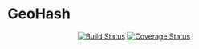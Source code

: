 # GeoHash

<p align="center">
  <a href="https://circleci.com/gh/AlexPavlof/GeoHash/tree/master"><img src="https://img.shields.io/circleci/project/AlexPavlof/GeoHash/master.svg" alt="Build Status"></a>
  <a href="https://codecov.io/github/AlexPavlof/GeoHash?branch=master"><img src="https://img.shields.io/codecov/c/github/AlexPavlof/GeoHash/master.svg" alt="Coverage Status"></a>
</p>
